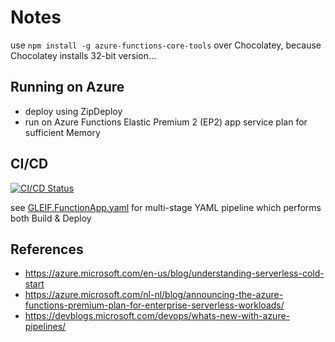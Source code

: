 # Notes

use `npm install -g azure-functions-core-tools` over Chocolatey, because Chocolatey installs 32-bit version...

## Running on Azure

- deploy using ZipDeploy
- run on Azure Functions Elastic Premium 2 (EP2) app service plan for sufficient Memory

## CI/CD

[![CI/CD Status](https://dev.azure.com/modusnl/Modus/_apis/build/status/GLEIF.FunctionApp.CI?branchName=master)](https://dev.azure.com/modusnl/Modus/_build/latest?definitionId=4&branchName=master)

see [GLEIF.FunctionApp.yaml](./GLEIF.FunctionApp.yaml) for multi-stage YAML pipeline which performs both Build & Deploy

## References

- https://azure.microsoft.com/en-us/blog/understanding-serverless-cold-start
- https://azure.microsoft.com/nl-nl/blog/announcing-the-azure-functions-premium-plan-for-enterprise-serverless-workloads/
- https://devblogs.microsoft.com/devops/whats-new-with-azure-pipelines/
